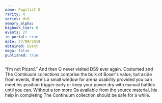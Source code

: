 ```yaml
---
name: Pugilist Q
rarity: 4
series: ds9
memory_alpha:
bigbook_tier: 6
events: 27
in_portal: true
date: 27/09/2018
obtained: Event
mega: false
published: true
---
```


“I’m not Picard.” And then Q never visited DS9 ever again. Costumed and The Continuum collections comprise the bulk of Boxer's value, but aside from events, there's a small window for arena usability provided you can meet his position trigger early or keep your power dry with manual battles until you can. Without a ton more Qs available from the source material, his help in completing The Continuum collection should be safe for a while.
